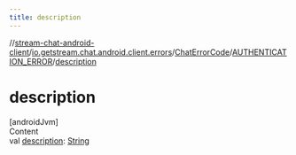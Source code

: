 ```yaml
---
title: description
---
```

//[stream-chat-android-client](../../../../index.md)/[io.getstream.chat.android.client.errors](../../index.md)/[ChatErrorCode](../index.md)/[AUTHENTICATION_ERROR](index.md)/[description](description.md)



# description  
[androidJvm]  
Content  
val [description](description.md): [String](https://kotlinlang.org/api/latest/jvm/stdlib/kotlin/-string/index.html)  



